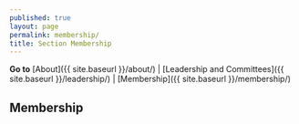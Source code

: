 ```yaml
---
published: true
layout: page
permalink: membership/
title: Section Membership
---
```

**Go to** [About]({{ site.baseurl }}/about/) \| [Leadership and Committees]({{ site.baseurl }}/leadership/) \| [Membership]({{ site.baseurl }}/membership/)

## Membership